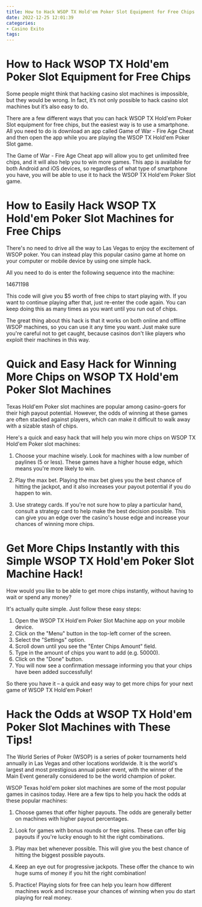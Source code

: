 ```yaml
---
title: How to Hack WSOP TX Hold'em Poker Slot Equipment for Free Chips
date: 2022-12-25 12:01:39
categories:
- Casino Exito
tags:
---
```



#  How to Hack WSOP TX Hold'em Poker Slot Equipment for Free Chips

Some people might think that hacking casino slot machines is impossible, but they would be wrong. In fact, it’s not only possible to hack casino slot machines but it’s also easy to do.

There are a few different ways that you can hack WSOP TX Hold'em Poker Slot equipment for free chips, but the easiest way is to use a smartphone. All you need to do is download an app called Game of War - Fire Age Cheat and then open the app while you are playing the WSOP TX Hold'em Poker Slot game.

The Game of War - Fire Age Cheat app will allow you to get unlimited free chips, and it will also help you to win more games. This app is available for both Android and iOS devices, so regardless of what type of smartphone you have, you will be able to use it to hack the WSOP TX Hold'em Poker Slot game.

#  How to Easily Hack WSOP TX Hold'em Poker Slot Machines for Free Chips

There's no need to drive all the way to Las Vegas to enjoy the excitement of WSOP poker. You can instead play this popular casino game at home on your computer or mobile device by using one simple hack.

All you need to do is enter the following sequence into the machine:

14671198

This code will give you $5 worth of free chips to start playing with. If you want to continue playing after that, just re-enter the code again. You can keep doing this as many times as you want until you run out of chips.

The great thing about this hack is that it works on both online and offline WSOP machines, so you can use it any time you want. Just make sure you're careful not to get caught, because casinos don't like players who exploit their machines in this way.

#  Quick and Easy Hack for Winning More Chips on WSOP TX Hold'em Poker Slot Machines

Texas Hold'em Poker slot machines are popular among casino-goers for their high payout potential. However, the odds of winning at these games are often stacked against players, which can make it difficult to walk away with a sizable stash of chips.

Here's a quick and easy hack that will help you win more chips on WSOP TX Hold'em Poker slot machines:

1. Choose your machine wisely. Look for machines with a low number of paylines (5 or less). These games have a higher house edge, which means you're more likely to win.

2. Play the max bet. Playing the max bet gives you the best chance of hitting the jackpot, and it also increases your payout potential if you do happen to win.

3. Use strategy cards. If you're not sure how to play a particular hand, consult a strategy card to help make the best decision possible. This can give you an edge over the casino's house edge and increase your chances of winning more chips.

#  Get More Chips Instantly with this Simple WSOP TX Hold'em Poker Slot Machine Hack!

How would you like to be able to get more chips instantly, without having to wait or spend any money?

It's actually quite simple. Just follow these easy steps:

1. Open the WSOP TX Hold'em Poker Slot Machine app on your mobile device.
2. Click on the "Menu" button in the top-left corner of the screen.
3. Select the "Settings" option.
4. Scroll down until you see the "Enter Chips Amount" field.
5. Type in the amount of chips you want to add (e.g. 50000).
6. Click on the "Done" button.
7. You will now see a confirmation message informing you that your chips have been added successfully!

So there you have it – a quick and easy way to get more chips for your next game of WSOP TX Hold'em Poker!

#  Hack the Odds at WSOP TX Hold'em Poker Slot Machines with These Tips!

The World Series of Poker (WSOP) is a series of poker tournaments held annually in Las Vegas and other locations worldwide. It is the world's largest and most prestigious annual poker event, with the winner of the Main Event generally considered to be the world champion of poker.

WSOP Texas hold'em poker slot machines are some of the most popular games in casinos today. Here are a few tips to help you hack the odds at these popular machines:

1. Choose games that offer higher payouts. The odds are generally better on machines with higher payout percentages.

2. Look for games with bonus rounds or free spins. These can offer big payouts if you're lucky enough to hit the right combinations.

3. Play max bet whenever possible. This will give you the best chance of hitting the biggest possible payouts.

4. Keep an eye out for progressive jackpots. These offer the chance to win huge sums of money if you hit the right combination!

5. Practice! Playing slots for free can help you learn how different machines work and increase your chances of winning when you do start playing for real money.